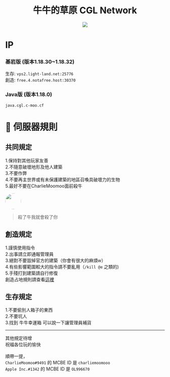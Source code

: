 <div align="center">
<h1>牛牛的草原 CGL Network</h1>
<img src="https://cdn.discordapp.com/avatars/836204711454834688/ec51f3aed0943f79239a05124e863dd5.webp?size=1024"/>
</div>

# IP
### 基岩版 (版本1.18.30~1.18.32)
生存: `vps2.light-land.net:25776`<br>
創造: `free.4.notafree.host:30370`<br>
### Java版 (版本1.18.0)
`java.cgl.c-moo.cf`

# 📙 伺服器規則
## 共同規定
1.保持對其他玩家友善<br>
2.不隨意破壞地形及他人建築<br>
3.不要作弊<br>
4.不要再主世界或有未保護建築的地區召喚具破壞力的生物<br>
5.最好不要在CharlieMoomoo面前殺牛<br>

<img width="50" style="border-radius: 50%" src="https://media.discordapp.net/attachments/858984158620286998/958905383571828836/unknown.png"/>
<blockquote style="display: flex; flex-direction: column; flex-wrap: wrap;">
  殺了牛我就會殺了你</blockquote>

## 創造規定
1.謹慎使用指令<br>
2.出事請立即通報管理員<br>
3.絕對不要毀掉官方的建築（你會有很大的麻煩w）<br>
4.有些影響範圍較大的指令請不要亂用（`/kill @e` 之類的)<br>
5.手殘打到建築請自行修復<br>
創造占地規則請查看[這裡](/getland)

## 生存規定
1.不要偷別人箱子的東西<br>
2.不要坑人<br>
3.找到 牛牛幸運箱 可以說一下讓管理員補貨<br>

---
其他規定待增<br>
祝福各位玩的愉快<br>
<br>
順帶一提，<br>
`CharlieMoomoo#9491` 的 MCBE ID 是 `charliemoomooo`<br>
`Apple Inc.#1342` 的 MCBE ID 是 `OL996670`
